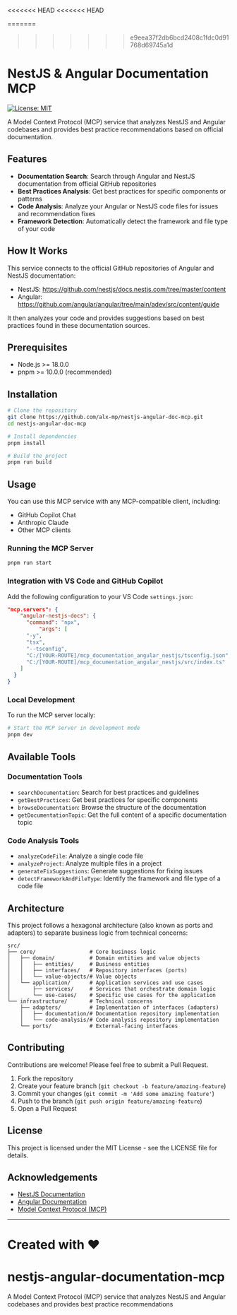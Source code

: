 <<<<<<< HEAD
<<<<<<< HEAD

=======
>>>>>>> e9eea37f2db6bcd2408c1fdc0d91768d69745a1d
# NestJS & Angular Documentation MCP

[![License: MIT](https://img.shields.io/badge/License-MIT-blue.svg)](https://opensource.org/licenses/MIT)

A Model Context Protocol (MCP) service that analyzes NestJS and Angular codebases and provides best practice recommendations based on official documentation.

## Features

- **Documentation Search**: Search through Angular and NestJS documentation from official GitHub repositories
- **Best Practices Analysis**: Get best practices for specific components or patterns
- **Code Analysis**: Analyze your Angular or NestJS code files for issues and recommendation fixes
- **Framework Detection**: Automatically detect the framework and file type of your code

## How It Works

This service connects to the official GitHub repositories of Angular and NestJS documentation:

- NestJS: <https://github.com/nestjs/docs.nestjs.com/tree/master/content>
- Angular: <https://github.com/angular/angular/tree/main/adev/src/content/guide>

It then analyzes your code and provides suggestions based on best practices found in these documentation sources.

## Prerequisites

- Node.js >= 18.0.0
- pnpm >= 10.0.0 (recommended)

## Installation

```bash
# Clone the repository
git clone https://github.com/alx-mp/nestjs-angular-doc-mcp.git
cd nestjs-angular-doc-mcp

# Install dependencies
pnpm install

# Build the project
pnpm run build
```

## Usage

You can use this MCP service with any MCP-compatible client, including:

- GitHub Copilot Chat
- Anthropic Claude
- Other MCP clients

### Running the MCP Server

```bash
pnpm run start
```

### Integration with VS Code and GitHub Copilot

Add the following configuration to your VS Code `settings.json`:

```json
"mcp.servers": {
    "angular-nestjs-docs": {
      "command": "npx",
          "args": [
      "-y",
      "tsx",
      "--tsconfig",
      "C:/[YOUR-ROUTE]/mcp_documentation_angular_nestjs/tsconfig.json",
      "C:/[YOUR-ROUTE]/mcp_documentation_angular_nestjs/src/index.ts"
    ]
  }
}
```

### Local Development

To run the MCP server locally:

```bash
# Start the MCP server in development mode
pnpm dev
```

## Available Tools

### Documentation Tools

- `searchDocumentation`: Search for best practices and guidelines
- `getBestPractices`: Get best practices for specific components
- `browseDocumentation`: Browse the structure of the documentation
- `getDocumentationTopic`: Get the full content of a specific documentation topic

### Code Analysis Tools

- `analyzeCodeFile`: Analyze a single code file
- `analyzeProject`: Analyze multiple files in a project
- `generateFixSuggestions`: Generate suggestions for fixing issues
- `detectFrameworkAndFileType`: Identify the framework and file type of a code file

## Architecture

This project follows a hexagonal architecture (also known as ports and adapters) to separate business logic from technical concerns:

```
src/
├── core/                 # Core business logic
│   ├── domain/           # Domain entities and value objects
│   │   ├── entities/     # Business entities
│   │   ├── interfaces/   # Repository interfaces (ports)
│   │   └── value-objects/# Value objects
│   └── application/      # Application services and use cases
│       ├── services/     # Services that orchestrate domain logic
│       └── use-cases/    # Specific use cases for the application
└── infrastructure/       # Technical concerns
    ├── adapters/         # Implementation of interfaces (adapters)
    │   ├── documentation/# Documentation repository implementation
    │   └── code-analysis/# Code analysis repository implementation
    └── ports/            # External-facing interfaces
```

## Contributing

Contributions are welcome! Please feel free to submit a Pull Request.

1. Fork the repository
2. Create your feature branch (`git checkout -b feature/amazing-feature`)
3. Commit your changes (`git commit -m 'Add some amazing feature'`)
4. Push to the branch (`git push origin feature/amazing-feature`)
5. Open a Pull Request

## License

This project is licensed under the MIT License - see the LICENSE file for details.

## Acknowledgements

- [NestJS Documentation](https://github.com/nestjs/docs.nestjs.com/tree/master/content)
- [Angular Documentation](https://github.com/angular/angular/tree/main/adev/src/content/guide)
- [Model Context Protocol (MCP)](https://github.com/modelcontextprotocol)

---

Created with ❤️
=======

# nestjs-angular-documentation-mcp

A Model Context Protocol (MCP) service that analyzes NestJS and Angular codebases and provides best practice recommendations
